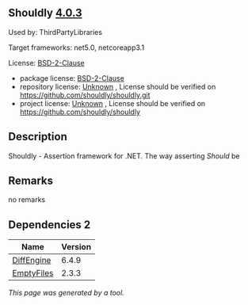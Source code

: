 Shouldly [4.0.3](https://www.nuget.org/packages/Shouldly/4.0.3)
--------------------

Used by: ThirdPartyLibraries

Target frameworks: net5.0, netcoreapp3.1

License: [BSD-2-Clause](../../../../licenses/bsd-2-clause) 

- package license: [BSD-2-Clause](https://licenses.nuget.org/BSD-2-Clause) 
- repository license: [Unknown](https://github.com/shouldly/shouldly.git) , License should be verified on https://github.com/shouldly/shouldly.git
- project license: [Unknown](https://github.com/shouldly/shouldly) , License should be verified on https://github.com/shouldly/shouldly

Description
-----------
Shouldly - Assertion framework for .NET. The way asserting *Should* be

Remarks
-----------
no remarks


Dependencies 2
-----------

|Name|Version|
|----------|:----|
|[DiffEngine](../../../../packages/nuget.org/diffengine/6.4.9)|6.4.9|
|[EmptyFiles](../../../../packages/nuget.org/emptyfiles/2.3.3)|2.3.3|

*This page was generated by a tool.*